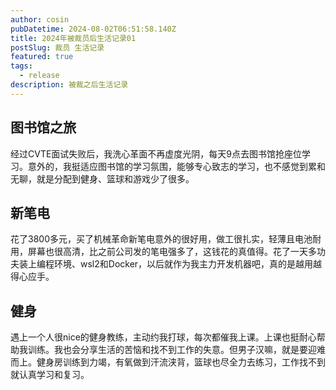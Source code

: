 ```yaml
---
author: cosin
pubDatetime: 2024-08-02T06:51:58.140Z
title: 2024年被裁员后生活记录01
postSlug: 裁员 生活记录
featured: true
tags:
  - release
description: 被裁之后生活记录
---
```

## 图书馆之旅
经过CVTE面试失败后，我洗心革面不再虚度光阴，每天9点去图书馆抢座位学习。意外的，我挺适应图书馆的学习氛围，能够专心致志的学习，也不感觉到累和无聊，就是分配到健身、篮球和游戏少了很多。
## 新笔电
花了3800多元，买了机械革命新笔电意外的很好用，做工很扎实，轻薄且电池耐用，屏幕也很高清，比之前公司发的笔电强多了，这钱花的真值得。花了一天多功夫装上编程环境、wsl2和Docker，以后就作为我主力开发机器吧，真的是越用越得心应手。
## 健身
遇上一个人很nice的健身教练，主动约我打球，每次都催我上课。上课也挺耐心帮助我训练。我也会分享生活的苦恼和找不到工作的失意。但男子汉嘛，就是要迎难而上。健身房训练到力竭，有氧做到汗流浃背，篮球也尽全力去练习，工作找不到就认真学习和复习。